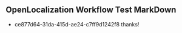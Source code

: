 ## OpenLocalization Workflow Test MarkDown
* ce877d64-31da-415d-ae24-c7ff9d1242f8 thanks!

<!--HONumber=Aug16_HO3-->



